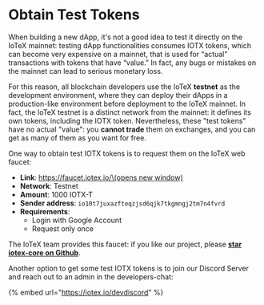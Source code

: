 # Obtain Test Tokens

When building a new dApp, it's not a good idea to test it directly on the IoTeX mainnet: testing dApp functionalities consumes IOTX tokens, which can become very expensive on a mainnet, that is used for “actual” transactions with tokens that have “value." In fact, any bugs or mistakes on the mainnet can lead to serious monetary loss. 

For this reason, all blockchain developers use the IoTeX **testnet** as the development environment, where they can deploy their dApps in a production-like environment before deployment to the IoTeX mainnet. In fact, the IoTeX testnet is a distinct network from the mainnet: it defines its own tokens, including the IOTX token. Nevertheless, these "test tokens" have no actual "value": you **cannot trade** them on exchanges, and you can get as many of them as you want for free.

One way to obtain test IOTX tokens is to request them on the IoTeX web faucet:

* **Link**: [https://faucet.iotex.io/\(opens new window\)](https://faucet.iotex.io/)
* **Network**: Testnet
* **Amount**: 1000 IOTX-T
* **Sender address**: `io10t7juxazfteqzjsd6qjk7tkgmngj2tm7n4fvrd`
* **Requirements**:
  * Login with Google Account
  * Request only once

The IoTeX team provides this faucet: if you like our project, please [**star iotex-core on Github**](https://github.com/iotexproject/iotex-core).

Another option to get some test IOTX tokens is to join our Discord Server and reach out to an admin in the developers-chat:

{% embed url="https://iotex.io/devdiscord" %}

